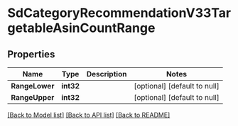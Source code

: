 # SdCategoryRecommendationV33TargetableAsinCountRange

## Properties
Name | Type | Description | Notes
------------ | ------------- | ------------- | -------------
**RangeLower** | **int32** |  | [optional] [default to null]
**RangeUpper** | **int32** |  | [optional] [default to null]

[[Back to Model list]](../README.md#documentation-for-models) [[Back to API list]](../README.md#documentation-for-api-endpoints) [[Back to README]](../README.md)

